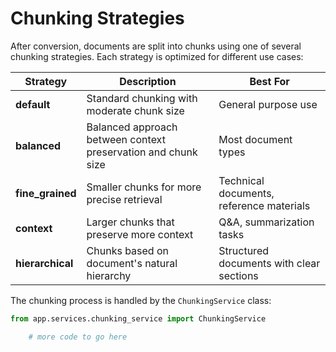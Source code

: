 # Chunking Strategies

After conversion, documents are split into chunks using one of several chunking strategies. Each strategy is optimized for different use cases:

| Strategy | Description | Best For |
|----------|-------------|----------|
| **default** | Standard chunking with moderate chunk size | General purpose use |
| **balanced** | Balanced approach between context preservation and chunk size | Most document types |
| **fine_grained** | Smaller chunks for more precise retrieval | Technical documents, reference materials |
| **context** | Larger chunks that preserve more context | Q&A, summarization tasks |
| **hierarchical** | Chunks based on document's natural hierarchy | Structured documents with clear sections |

The chunking process is handled by the `ChunkingService` class:

```python
from app.services.chunking_service import ChunkingService

    # more code to go here
```